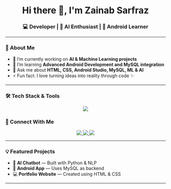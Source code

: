 <h1 align="center">Hi there 👋, I'm Zainab Sarfraz</h1>
<h3 align="center">💻 Developer | 🤖 AI Enthusiast | 📱 Android Learner</h3>

---

### 🧠 About Me
- 🔭 I’m currently working on **AI & Machine Learning projects**
- 🌱 I’m learning **Advanced Android Development and MySQL integration**
- 💬 Ask me about **HTML, CSS, Android Studio, MySQL, ML & AI**
- ⚡ Fun fact: I love turning ideas into reality through code ✨

---

### 🛠️ Tech Stack & Tools
<p align="center">
  <img src="https://skillicons.dev/icons?i=html,css,androidstudio,mysql,python,,git,github" />
</p>


### 🤝 Connect With Me
<p align="center">
  <a href="https://www.linkedin.com/in/Zainab Sarfraz/" target="_blank">
    <img src="https://img.shields.io/badge/LinkedIn-Connect-blue?logo=linkedin&logoColor=white" />
  </a>
  <a href="mailto:sarfrazzainab568@gmail.com">
    <img src="https://img.shields.io/badge/Email-Contact%20Me-red?logo=gmail&logoColor=white" />
  </a>
  <a href="https://github.com/zaini459">
    <img src="https://img.shields.io/badge/GitHub-Follow%20Me-black?logo=github&logoColor=white" />
  </a>
</p>

---

### 💡 Featured Projects
- 🤖 **AI Chatbot** — Built with Python & NLP  
- 📱 **Android App** — Uses MySQL as backend  
- 💻 **Portfolio Website** — Created using HTML & CSS  

---


